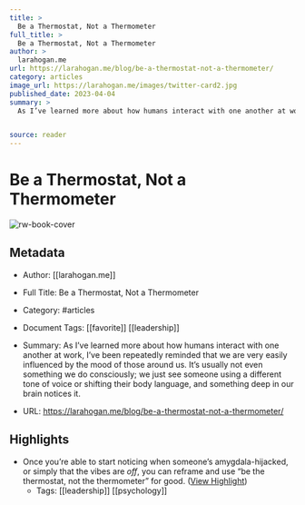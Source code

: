 ```yaml
---
title: >
  Be a Thermostat, Not a Thermometer
full_title: >
  Be a Thermostat, Not a Thermometer
author: >
  larahogan.me
url: https://larahogan.me/blog/be-a-thermostat-not-a-thermometer/
category: articles
image_url: https://larahogan.me/images/twitter-card2.jpg
published_date: 2023-04-04
summary: >
  As I’ve learned more about how humans interact with one another at work, I’ve been repeatedly reminded that we are very easily influenced by the mood of those around us. It’s usually not even something we do consciously; we just see someone using a different tone of voice or shifting their body language, and something deep in our brain notices it.


source: reader
---
```

# Be a Thermostat, Not a Thermometer

![rw-book-cover](https://larahogan.me/images/twitter-card2.jpg)

## Metadata
- Author: [[larahogan.me]]
- Full Title: Be a Thermostat, Not a Thermometer
- Category: #articles
- Document Tags: [[favorite]] [[leadership]] 
- Summary: As I’ve learned more about how humans interact with one another at work, I’ve been repeatedly reminded that we are very easily influenced by the mood of those around us. It’s usually not even something we do consciously; we just see someone using a different tone of voice or shifting their body language, and something deep in our brain notices it.


- URL: https://larahogan.me/blog/be-a-thermostat-not-a-thermometer/

## Highlights
- Once you’re able to start noticing when someone’s amygdala-hijacked, or simply that the vibes are *off*, you can reframe and use “be the thermostat, not the thermometer” for good. ([View Highlight](https://read.readwise.io/read/01h2akftgbzc24vmq99eh90v8v))
    - Tags: [[leadership]] [[psychology]] 


